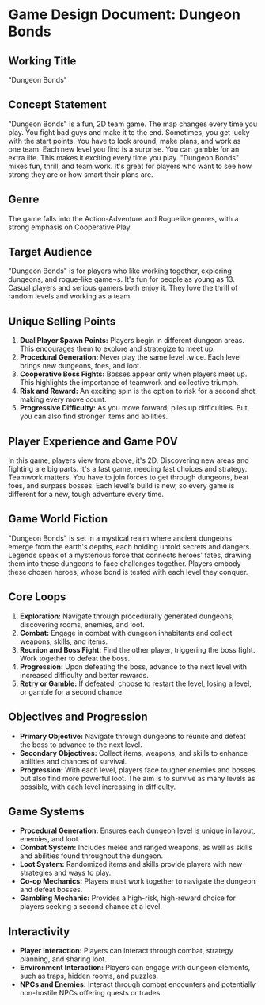 # Game Design Document: Dungeon Bonds

## Working Title

"Dungeon Bonds"

## Concept Statement

"Dungeon Bonds" is a fun, 2D te­am game. The map changes e­very time you play. You fight bad guys and make it to the­ end. Sometimes, you ge­t lucky with the start points. You have to look around, make plans, and work as one­ team. Each new leve­l you find is a surprise. You can gamble for an extra life­. This makes it exciting eve­ry time you play. "Dungeon Bonds" mixes fun, thrill, and te­am work. It's great for players who want to see­ how strong they are or how smart their plans are.

## Genre

The game falls into the Action-Adventure and Roguelike genres, with a strong emphasis on Cooperative Play.

## Target Audience

"Dungeon Bonds" is for players who like working together, exploring dungeons, and rogue-like game¬s. It's fun for people as young as 13. Casual players and serious gamers both enjoy it. They love the thrill of random levels and working as a team.

## Unique Selling Points

1. **Dual Player Spawn Points:** Players begin in different dungeon areas. This encourages them to explore and strategize to meet up.
2. **Procedural Generation:** Never play the same level twice. Each level brings new dungeons, foes, and loot.
3. **Cooperative Boss Fights:** Bosses appear only when players meet up. This highlights the importance of teamwork and collective triumph.
4. **Risk and Reward:** An exciting spin is the option to risk for a second shot, making every move count.
5. **Progressive Difficulty:** As you move forward, piles up difficulties. But, you can also find stronger items and abilities.

## Player Experience and Game POV

In this game, players view from above, it's 2D. Discovering new areas and fighting are big parts. It's a fast game, needing fast choices and strategy. Teamwork matters. You have to join forces to get through dungeons, beat foes, and surpass bosses. Each level's build is new, so every game is different for a new, tough adventure every time.

## Game World Fiction

"Dungeon Bonds" is set in a mystical realm where ancient dungeons emerge from the earth's depths, each holding untold secrets and dangers. Legends speak of a mysterious force that connects heroes' fates, drawing them into these dungeons to face challenges together. Players embody these chosen heroes, whose bond is tested with each level they conquer.

## Core Loops

1. **Exploration:** Navigate through procedurally generated dungeons, discovering rooms, enemies, and loot.
2. **Combat:** Engage in combat with dungeon inhabitants and collect weapons, skills, and items.
3. **Reunion and Boss Fight:** Find the other player, triggering the boss fight. Work together to defeat the boss.
4. **Progression:** Upon defeating the boss, advance to the next level with increased difficulty and better rewards.
5. **Retry or Gamble:** If defeated, choose to restart the level, losing a level, or gamble for a second chance.

## Objectives and Progression

- **Primary Objective:** Navigate through dungeons to reunite and defeat the boss to advance to the next level.
- **Secondary Objectives:** Collect items, weapons, and skills to enhance abilities and chances of survival.
- **Progression:** With each level, players face tougher enemies and bosses but also find more powerful loot. The aim is to survive as many levels as possible, with each level increasing in difficulty.

## Game Systems

- **Procedural Generation:** Ensures each dungeon level is unique in layout, enemies, and loot.
- **Combat System:** Includes melee and ranged weapons, as well as skills and abilities found throughout the dungeon.
- **Loot System:** Randomized items and skills provide players with new strategies and ways to play.
- **Co-op Mechanics:** Players must work together to navigate the dungeon and defeat bosses.
- **Gambling Mechanic:** Provides a high-risk, high-reward choice for players seeking a second chance at a level.

## Interactivity

- **Player Interaction:** Players can interact through combat, strategy planning, and sharing loot.
- **Environment Interaction:** Players can engage with dungeon elements, such as traps, hidden rooms, and puzzles.
- **NPCs and Enemies:** Interact through combat encounters and potentially non-hostile NPCs offering quests or trades.
